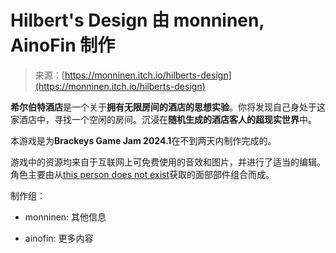 <!--yml

分类：未分类

日期：2024-05-27 15:00:03

-->

# Hilbert's Design 由 monninen, AinoFin 制作

> 来源：[https://monninen.itch.io/hilberts-design](https://monninen.itch.io/hilberts-design)

**希尔伯特酒店**是一个关于**拥有无限房间的酒店的思想实验**。你将发现自己身处于这家酒店中，寻找一个空闲的房间。沉浸在**随机生成的酒店客人的超现实世界**中。

本游戏是为**Brackeys Game Jam 2024.1**在不到两天内制作完成的。

游戏中的资源均来自于互联网上可免费使用的音效和图片，并进行了适当的编辑。角色主要由从[this person does not exist](https://thispersondoesnotexist.com/)获取的面部部件组合而成。

制作组：

+   monninen: 其他信息

+   ainofin: 更多内容
